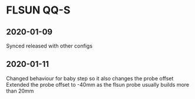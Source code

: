 ﻿# FLSUN QQ-S

## 2020-01-09 
Synced released with other configs

## 2020-01-11
Changed behaviour for baby step so it also changes the probe offset
Extended the probe offset to -40mm as the flsun probe usually builds more than 20mm

